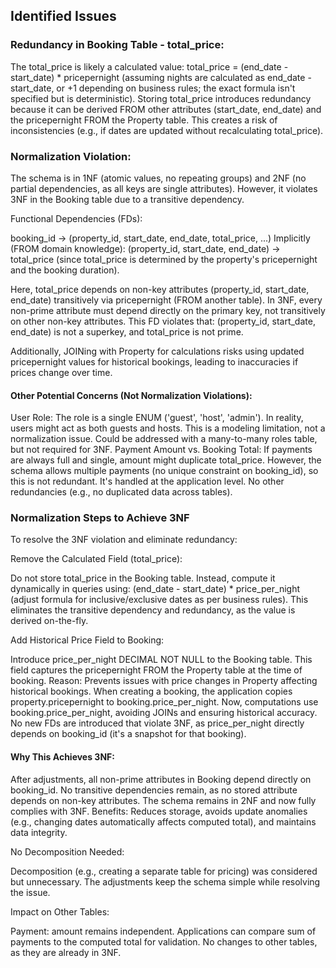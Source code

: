 ## Identified Issues

### Redundancy in Booking Table - total_price:

The total_price is likely a calculated value: total_price = (end_date - start_date) * pricepernight (assuming nights are calculated as end_date - start_date, or +1 depending on business rules; the exact formula isn't specified but is deterministic).
Storing total_price introduces redundancy because it can be derived FROM other attributes (start_date, end_date) and the pricepernight FROM the Property table.
This creates a risk of inconsistencies (e.g., if dates are updated without recalculating total_price).


### Normalization Violation:

The schema is in 1NF (atomic values, no repeating groups) and 2NF (no partial dependencies, as all keys are single attributes).
However, it violates 3NF in the Booking table due to a transitive dependency.

Functional Dependencies (FDs):

booking_id → (property_id, start_date, end_date, total_price, ...)
Implicitly (FROM domain knowledge): (property_id, start_date, end_date) → total_price (since total_price is determined by the property's pricepernight and the booking duration).


Here, total_price depends on non-key attributes (property_id, start_date, end_date) transitively via pricepernight (FROM another table).
In 3NF, every non-prime attribute must depend directly on the primary key, not transitively on other non-key attributes. This FD violates that: (property_id, start_date, end_date) is not a superkey, and total_price is not prime.


Additionally, JOINing with Property for calculations risks using updated pricepernight values for historical bookings, leading to inaccuracies if prices change over time.


#### Other Potential Concerns (Not Normalization Violations):

User Role: The role is a single ENUM ('guest', 'host', 'admin'). In reality, users might act as both guests and hosts. This is a modeling limitation, not a normalization issue. Could be addressed with a many-to-many roles table, but not required for 3NF.
Payment Amount vs. Booking Total: If payments are always full and single, amount might duplicate total_price. However, the schema allows multiple payments (no unique constraint on booking_id), so this is not redundant. It's handled at the application level.
No other redundancies (e.g., no duplicated data across tables).



### Normalization Steps to Achieve 3NF
To resolve the 3NF violation and eliminate redundancy:

Remove the Calculated Field (total_price):

Do not store total_price in the Booking table. Instead, compute it dynamically in queries using: (end_date - start_date) * price_per_night (adjust formula for inclusive/exclusive dates as per business rules).
This eliminates the transitive dependency and redundancy, as the value is derived on-the-fly.


Add Historical Price Field to Booking:

Introduce price_per_night DECIMAL NOT NULL to the Booking table.
This field captures the pricepernight FROM the Property table at the time of booking.
Reason: Prevents issues with price changes in Property affecting historical bookings. When creating a booking, the application copies property.pricepernight to booking.price_per_night.
Now, computations use booking.price_per_night, avoiding JOINs and ensuring historical accuracy.
No new FDs are introduced that violate 3NF, as price_per_night directly depends on booking_id (it's a snapshot for that booking).


#### Why This Achieves 3NF:

After adjustments, all non-prime attributes in Booking depend directly on booking_id.
No transitive dependencies remain, as no stored attribute depends on non-key attributes.
The schema remains in 2NF and now fully complies with 3NF.
Benefits: Reduces storage, avoids update anomalies (e.g., changing dates automatically affects computed total), and maintains data integrity.


No Decomposition Needed:

Decomposition (e.g., creating a separate table for pricing) was considered but unnecessary. The adjustments keep the schema simple while resolving the issue.


Impact on Other Tables:

Payment: amount remains independent. Applications can compare sum of payments to the computed total for validation.
No changes to other tables, as they are already in 3NF.
